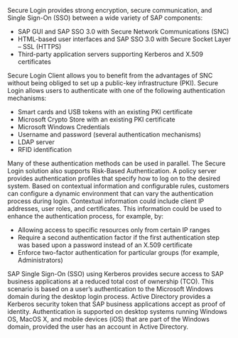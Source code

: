 Secure Login provides strong encryption, secure communication, and Single Sign-On (SSO) between a wide variety of SAP components:

- SAP GUI and SAP SSO 3.0 with Secure Network Communications (SNC)
- HTML-based user interfaces and SAP SSO 3.0 with Secure Socket Layer – SSL (HTTPS)
- Third-party application servers supporting Kerberos and X.509 certificates

Secure Login Client allows you to benefit from the advantages of SNC without being obliged to set up a public-key infrastructure (PKI). Secure Login allows users to authenticate with one of the following authentication mechanisms:

- Smart cards and USB tokens with an existing PKI certificate
- Microsoft Crypto Store with an existing PKI certificate
- Microsoft Windows Credentials
- Username and password (several authentication mechanisms)
- LDAP server
- RFID identification

Many of these authentication methods can be used in parallel. The Secure Login solution also supports Risk-Based Authentication. A policy server provides authentication profiles that specify how to log on to the desired system. Based on contextual information and configurable rules, customers can configure a dynamic environment that can vary the authentication process during login. Contextual information could include client IP addresses, user roles, and certificates. This information could be used to enhance the authentication process, for example, by:

- Allowing access to specific resources only from certain IP ranges
- Require a second authentication factor if the first authentication step was based upon a password instead of an X.509 certificate
- Enforce two-factor authentication for particular groups (for example, Administrators)

SAP Single Sign-On (SSO) using Kerberos provides secure access to SAP business applications at a reduced total cost of ownership (TCO). This scenario is based on a user’s authentication to the Microsoft Windows domain during the desktop login process. Active Directory provides a Kerberos security token that SAP business applications accept as proof of identity. Authentication is supported on desktop systems running Windows OS, MacOS X, and mobile devices (iOS) that are part of the Windows domain, provided the user has an account in Active Directory.

